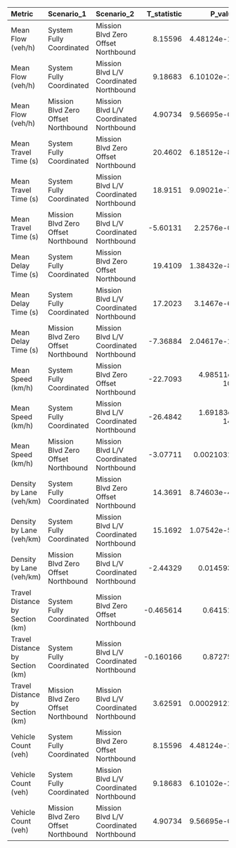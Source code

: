| Metric                          | Scenario_1                          | Scenario_2                              |   T_statistic |      P_value |
|:--------------------------------|:------------------------------------|:----------------------------------------|--------------:|-------------:|
| Mean Flow (veh/h)               | System Fully Coordinated            | Mission Blvd Zero Offset Northbound     |      8.15596  | 4.48124e-16  |
| Mean Flow (veh/h)               | System Fully Coordinated            | Mission Blvd L/V Coordinated Northbound |      9.18683  | 6.10102e-20  |
| Mean Flow (veh/h)               | Mission Blvd Zero Offset Northbound | Mission Blvd L/V Coordinated Northbound |      4.90734  | 9.56695e-07  |
| Mean Travel Time (s)            | System Fully Coordinated            | Mission Blvd Zero Offset Northbound     |     20.4602   | 6.18512e-89  |
| Mean Travel Time (s)            | System Fully Coordinated            | Mission Blvd L/V Coordinated Northbound |     18.9151   | 9.09021e-77  |
| Mean Travel Time (s)            | Mission Blvd Zero Offset Northbound | Mission Blvd L/V Coordinated Northbound |     -5.60131  | 2.2576e-08   |
| Mean Delay Time (s)             | System Fully Coordinated            | Mission Blvd Zero Offset Northbound     |     19.4109   | 1.38432e-80  |
| Mean Delay Time (s)             | System Fully Coordinated            | Mission Blvd L/V Coordinated Northbound |     17.2023   | 3.1467e-64   |
| Mean Delay Time (s)             | Mission Blvd Zero Offset Northbound | Mission Blvd L/V Coordinated Northbound |     -7.36884  | 2.04617e-13  |
| Mean Speed (km/h)               | System Fully Coordinated            | Mission Blvd Zero Offset Northbound     |    -22.7093   | 4.98511e-108 |
| Mean Speed (km/h)               | System Fully Coordinated            | Mission Blvd L/V Coordinated Northbound |    -26.4842   | 1.69183e-143 |
| Mean Speed (km/h)               | Mission Blvd Zero Offset Northbound | Mission Blvd L/V Coordinated Northbound |     -3.07711  | 0.00210312   |
| Density by Lane (veh/km)        | System Fully Coordinated            | Mission Blvd Zero Offset Northbound     |     14.3691   | 8.74603e-46  |
| Density by Lane (veh/km)        | System Fully Coordinated            | Mission Blvd L/V Coordinated Northbound |     15.1692   | 1.07542e-50  |
| Density by Lane (veh/km)        | Mission Blvd Zero Offset Northbound | Mission Blvd L/V Coordinated Northbound |     -2.44329  | 0.0145931    |
| Travel Distance by Section (km) | System Fully Coordinated            | Mission Blvd Zero Offset Northbound     |     -0.465614 | 0.641515     |
| Travel Distance by Section (km) | System Fully Coordinated            | Mission Blvd L/V Coordinated Northbound |     -0.160166 | 0.872758     |
| Travel Distance by Section (km) | Mission Blvd Zero Offset Northbound | Mission Blvd L/V Coordinated Northbound |      3.62591  | 0.000291217  |
| Vehicle Count (veh)             | System Fully Coordinated            | Mission Blvd Zero Offset Northbound     |      8.15596  | 4.48124e-16  |
| Vehicle Count (veh)             | System Fully Coordinated            | Mission Blvd L/V Coordinated Northbound |      9.18683  | 6.10102e-20  |
| Vehicle Count (veh)             | Mission Blvd Zero Offset Northbound | Mission Blvd L/V Coordinated Northbound |      4.90734  | 9.56695e-07  |